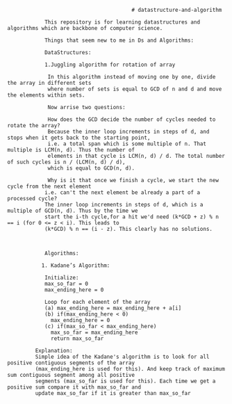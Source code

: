                                             # datastructure-and-algorithm
                                            
                This repository is for learning datastructures and algorithms which are backbone of computer science.
                
                Things that seem new to me in Ds and Algorithms:
                
                DataStructures:
                
                1.Juggling algorithm for rotation of array
                
                 In this algorithm instead of moving one by one, divide the array in different sets 
                 where number of sets is equal to GCD of n and d and move the elements within sets.
                 
                 Now arrise two questions:
                 
                 How does the GCD decide the number of cycles needed to rotate the array?
                 Because the inner loop increments in steps of d, and stops when it gets back to the starting point, 
                 i.e. a total span which is some multiple of n. That multiple is LCM(n, d). Thus the number of 
                 elements in that cycle is LCM(n, d) / d. The total number of such cycles is n / (LCM(n, d) / d), 
                 which is equal to GCD(n, d).

                 Why is it that once we finish a cycle, we start the new cycle from the next element 
                i.e. can't the next element be already a part of a processed cycle?
                The inner loop increments in steps of d, which is a multiple of GCD(n, d). Thus by the time we 
                start the i-th cycle,for a hit we'd need (k*GCD + z) % n == i (for 0 <= z < i). This leads to 
                (k*GCD) % n == (i - z). This clearly has no solutions.
                 
                 
                
                Algorithms:
                
               1. Kadane’s Algorithm:

                Initialize:
                max_so_far = 0
                max_ending_here = 0

                Loop for each element of the array
                (a) max_ending_here = max_ending_here + a[i]
                (b) if(max_ending_here < 0)
                  max_ending_here = 0
                (c) if(max_so_far < max_ending_here)
                  max_so_far = max_ending_here
                  return max_so_far
                
             Explanation:
             Simple idea of the Kadane's algorithm is to look for all positive contiguous segments of the array 
             (max_ending_here is used for this). And keep track of maximum sum contiguous segment among all positive 
             segments (max_so_far is used for this). Each time we get a positive sum compare it with max_so_far and
             update max_so_far if it is greater than max_so_far
                
